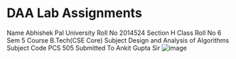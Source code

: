 # DAA Lab Assignments
Name	Abhishek Pal
University Roll No	2014524
Section	H
Class Roll No	6
Sem	5
Course	B.Tech(CSE Core)
Subject	Design and Analysis of Algorithms
Subject Code	PCS 505
Submitted To	Ankit Gupta Sir
![image](https://user-images.githubusercontent.com/68822024/134333103-54f2370e-5575-4c91-9002-61af004a1e41.png)
